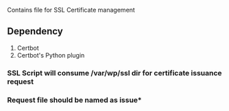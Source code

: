 Contains file for SSL Certificate management

## Dependency
1. Certbot
2. Certbot's Python plugin
### SSL Script will consume /var/wp/ssl dir for certificate issuance request
### Request file should be named as issue* 